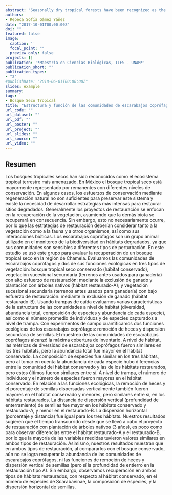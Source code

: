 ```yaml
---
abstract: "Seasonally dry tropical forests have been recognized as the most threatened tropical terrestrial ecosystem. In Mexico, dry tropical forest is mostly represented by forest remnants with different degrees of conservation. In some cases, conservation efforts through natural regeneration are not enough to preserve this system and therefore, there is a need to develop more intensive strategies to restore disturbed sites. Generally, restoration projects focus on vegetation recovery, assuming that the remaining organisms will recover as a consequence. However, this does not necessarily occur, and restoration strategies ought to consider not only vegetation, but also animals, and other organisms, as well as their biotic interactions. An animal group frequently used to monitor biodiversity in degraded habitats is the dung beetles, since their community composition and structure are sensitive to different types of disturbances. In this study, this beetle group was used to assess the success of a restoration project in a dry tropical forest in the Chamela region. We evaluated dung beetle communities and two of their ecological functions in three vegetation types: conserved dry tropical forest (conserved habitat), secondary vegetation (land previously used for cattle grazing) with high restoration effort: through cattle exclusion and native tree plantation (restored-A habitat), and secondary vegetation (land previously used for cattle grazing) with low restoration effort: through cattle exclusion (restored-B habitat). Using pitfall traps we assessed dung beetle community structure characteristics at the habitat level (diversity, total abundance, species composition and the abundance of each species), as well as the mean number of individuals and species captured at the trap level. With field experiments we quantified two of the beetles‟ ecological functions: dung removal and secondary seed dispersal. Sampling of dung beetles reached maximum inventory coverage. At the habitat level, diversity metrics were similar in all three habitats, but the total abundance of beetles was higher in the conserved habitat. Species composition was similar among habitats, but once we took into consideration species abundances, the conserved habitat was different from the restored habitats, but the latter two were similar. At the trap level, both the number of individuals and the number of species were higher in the conserved habitat. Regarding ecological functions, dung removal and the percentage of vertically dispersed seeds were also higher in the conserved habitat and equally low in the two restored habitats. The vertical distance of seed dispersal (burial depth) was higher in the conserved and restored-A habitat and lower in the restored-B habitat. Horizontal seed dispersal (percentage and distance) was the same in all three habitats. Our results suggest that the time elapsed since the restoration project with tree planting was carried out (3 years), is not enough to observe differences between the two restored habitats, so that most of the measured variables had similar values in both types of restoration. Also, our results show that in both types of restoration, when comparing them with the conserved forest, the abundance of dung beetles has not yet been recovered, and neither have the functions of dung removal and vertical seed dispersion (but depth of burial did recover in restoration type A). However, we observed recovery in both types of restored habitats, with respect to the conserved habitat, in the number of species of Scarabaeinae, species composition, and horizontal seed dispersal."
authors:
- Rebeca Sofía Gámez Yáñez
date: "2017-10-01T00:00:00Z"
doi: ""
featured: false
image:
  caption: ''
  focal_point: ""
  preview_only: false
projects: []
publication: '*Maestría en Ciencias Biológicas, IIES - UNAM*'
publication_short: ""
publication_types:
- "2"
#publishDate: "2018-06-01T00:00:00Z"
slides: example
summary: 
tags:
- Bosque Seco Tropical
title: "Estructura y función de las comunidades de escarabajos coprófagos en un bosque tropical seco: midiendo los efectos de un esfuerzo de restauración en la región de Chamela, Jalisco"
url_code: ""
url_dataset: ""
url_pdf: ""
url_poster: ""
url_project: ""
url_slides: ""
url_source: ""
url_video: ""
---
```


## Resumen

Los bosques tropicales secos han sido reconocidos como el ecosistema tropical terrestre más amenazado. En México el bosque tropical seco está mayormente representado por remanentes con diferentes niveles de conservación. En algunos casos, los esfuerzos de conservación mediante regeneración natural no son suficientes para preservar este sistema y existe la necesidad de desarrollar estrategias más intensas para restaurar sitios degradados. Generalmente los proyectos de restauración se enfocan en la recuperación de la vegetación, asumiendo que la demás biota se recuperará en consecuencia. Sin embargo, esto no necesariamente ocurre, por lo que las estrategias de restauración deberían considerar tanto a la vegetación como a la fauna y a otros organismos, así como sus interacciones bióticas. Los escarabajos coprófagos son un grupo animal utilizado en el monitoreo de la biodiversidad en hábitats degradados, ya que sus comunidades son sensibles a diferentes tipos de perturbación. En este estudio se usó este grupo para evaluar la recuperación de un bosque tropical seco en la región de Chamela. Evaluamos las comunidades de escarabajos coprófagos y dos de sus funciones ecológicas en tres tipos de vegetación: bosque tropical seco conservado (hábitat conservado), vegetación sucesional secundaria (terrenos antes usados para ganadería) con alto esfuerzo de restauración: mediante la exclusión de ganado y plantación con árboles nativos (hábitat restaurado-A); y vegetación sucesional secundaria (terrenos antes usados para ganadería) con bajo esfuerzo de restauración: mediante la exclusión de ganado (hábitat restaurado-B). Usando trampas de caída evaluamos varias características de la estructura de las comunidades a nivel de hábitat (diversidad, abundancia total, composición de especies y abundancia de cada especie), así como el número promedio de individuos y de especies capturados a nivel de trampa. Con experimentos de campo cuantificamos dos funciones ecológicas de los escarabajos coprófagos: remoción de heces y dispersión secundaria de semillas. El muestreo de las comunidades de escarabajos coprófagos alcanzó la máxima cobertura de inventario. A nivel de hábitat, las métricas de diversidad de escarabajos coprófagos fueron similares en los tres hábitats, pero la abundancia total fue mayor en el hábitat conservado. La composición de especies fue similar en los tres hábitats, pero al tomar en cuenta la abundancia de cada especie hubo diferencias entre la comunidad del hábitat conservado y las de los hábitats restaurados, pero estos últimos fueron similares entre sí. A nivel de trampa, el número de individuos y el número de especies fueron mayores en el hábitat conservado. En relación a las funciones ecológicas, la remoción de heces y el porcentaje de semillas dispersadas verticalmente también fueron mayores en el hábitat conservado y menores, pero similares entre sí, en los hábitats restaurados. La distancia de dispersión vertical (profundidad de enterramiento) de semillas fue mayor en los hábitats conservado y restaurado-A, y menor en el restaurado-B. La dispersión horizontal (porcentaje y distancia) fue igual para los tres hábitats. Nuestros resultados sugieren que el tiempo transcurrido desde que se llevó a cabo el proyecto de restauración con plantación de árboles nativos (3 años), es poco como para observar diferencias entre el hábitat restaurado-A y el restaurado-B, por lo que la mayoría de las variables medidas tuvieron valores similares en ambos tipos de restauración. Asimismo, nuestros resultados muestran que en ambos tipos de restauración, al compararlos con el bosque conservado, aún no se logra recuperar la abundancia de las comunidades de escarabajos coprófagos, ni las funciones de remoción de heces y dispersión vertical de semillas (pero sí la profundidad de entierro en la restauración tipo A). Sin embargo, observamos recuperación en ambos tipos de hábitats restaurados, con respecto al hábitat conservado, en el número de especies de Scarabaeinae, la composición de especies, y la dispersión horizontal de semillas.

